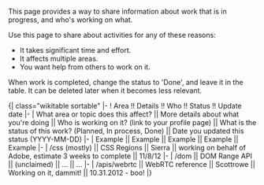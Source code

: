 This page provides a way to share information about work that is in progress, and who's working on what. 

Use this page to share about activities for any of these reasons:
* It takes significant time and effort.
* It affects multiple areas.
* You want help from others to work on it.

When work is completed, change the status to 'Done', and leave it in the table. It can be deleted later when it becomes less relevant. 

{| class="wikitable sortable"
|-
! Area !! Details !! Who !! Status !! Update date
|-
| What area or topic does this affect? || More details about what you're doing || Who is working on it? (link to your profile page) || What is the status of this work? (Planned, In process, Done) || Date you updated this status (YYYY-MM-DD)
|-
| Example || Example || Example || Example || Example
|-
| /css (mostly) || CSS Regions || Sierra || working on behalf of Adobe, estimate 3 weeks to complete || 11/8/12
|-
| /dom || DOM Range API || (unclaimed) || ... || ...
|-
| /apis/webrtc || WebRTC reference || Scottrowe || Working on it, dammit! || 10.31.2012 - boo!
|}